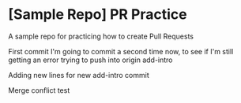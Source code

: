 # [Sample Repo] PR Practice
A sample repo for practicing how to create Pull Requests


First commit
I'm going to commit a second time now, to see if I'm still getting an error trying to push into origin add-intro

Adding new lines for new add-intro commit

Merge conflict test
